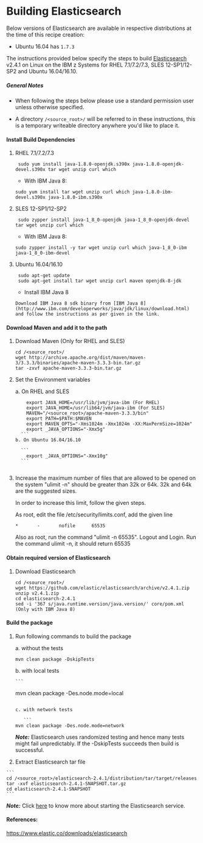 <!---PACKAGE:Elasticsearch--->
<!---DISTRO:SLES 12.x:2.4--->
<!---DISTRO:RHEL 7.x:2.4--->
<!---DISTRO:Ubuntu 16.x:2.4--->

# Building Elasticsearch

Below versions of Elasticsearch are available in respective distributions at the time of this recipe creation:

*    Ubuntu 16.04 has `1.7.3`

The instructions provided below specify the steps to build [Elasticsearch](https://www.elastic.co/products/elasticsearch) v2.4.1 on Linux on the IBM z Systems for RHEL 7.1/7.2/7.3, SLES 12-SP1/12-SP2 and Ubuntu 16.04/16.10.

##### General Notes
      
* When following the steps below please use a standard permission user unless otherwise specified.

* A directory `/<source_root>/` will be referred to in these instructions, this is a temporary writeable directory anywhere you'd like to place it.

#### Install Build Dependencies

1. RHEL 7.1/7.2/7.3
    
    	sudo yum install java-1.8.0-openjdk.s390x java-1.8.0-openjdk-devel.s390x tar wget unzip curl which
		
	* With IBM Java 8:
	```	
	sudo yum install tar wget unzip curl which java-1.8.0-ibm-devel.s390x java-1.8.0-ibm.s390x
    ```    
2. SLES 12-SP1/12-SP2
  
    	sudo zypper install java-1_8_0-openjdk java-1_8_0-openjdk-devel tar wget unzip curl which
		
	* With IBM Java 8:
	```	
	sudo zypper install -y tar wget unzip curl which java-1_8_0-ibm java-1_8_0-ibm-devel 
	```
3. Ubuntu 16.04/16.10
  
    	sudo apt-get update
        sudo apt-get install tar wget unzip curl maven openjdk-8-jdk
		
	* Install IBM Java 8
	```
	Download IBM Java 8 sdk binary from [IBM Java 8](http://www.ibm.com/developerworks/java/jdk/linux/download.html) and follow the instructions as per given in the link.
	```	

#### Download Maven and add it to the path 

1. Download Maven (Only for RHEL and SLES)
	```
    cd /<source_root>/
    wget http://archive.apache.org/dist/maven/maven-3/3.3.3/binaries/apache-maven-3.3.3-bin.tar.gz
    tar -zxvf apache-maven-3.3.3-bin.tar.gz
    ```
	
2. Set the Environment variables
   
   a. On RHEL and SLES

	 ```
		 export JAVA_HOME=/usr/lib/jvm/java-ibm (For RHEL)
		 export JAVA_HOME=/usr/lib64/jvm/java-ibm (For SLES)
         MAVEN="/<source_root>/apache-maven-3.3.3/bin"
         export PATH=$PATH:$MAVEN
         export MAVEN_OPTS="-Xms1024m -Xmx1024m -XX:MaxPermSize=1024m"
         export _JAVA_OPTIONS="-Xmx5g"  
       ```
   b. On Ubuntu 16.04/16.10

       ```
         export _JAVA_OPTIONS="-Xmx10g"  
       ``` 


3. Increase the maximum number of files that are allowed to be opened on the system
   "ulimit -n" should be greater than 32k or 64k. 32k and 64k are the suggested sizes.

	In order to increase this limit, follow the given steps.
 
	As root, edit the file /etc/security/limits.conf, add the given line
	```
    *       -       nofile      65535
    ```
    
   Also as root, run the command "ulimit -n 65535". 
	Logout and Login. Run the command ulimit -n, it should return 65535


####  Obtain required version of Elasticsearch

1. Download Elasticsearch

	```
    cd /<source_root>/
    wget https://github.com/elastic/elasticsearch/archive/v2.4.1.zip
    unzip v2.4.1.zip
    cd elasticsearch-2.4.1
	sed -i '367 s/java.runtime.version/java.version/' core/pom.xml (Only with IBM Java 8)
    ```
	
#### Build the package

1. Run following commands to build the package 

     a. without the tests
	
	```
	mvn clean package -DskipTests
	```	
   b. with local tests
  
       ```
	mvn clean package -Des.node.mode=local
	```	

   c. with network tests
  
       ```
	mvn clean package -Des.node.mode=network
	```	

	_**Note:**_ Elasticsearch uses randomized testing and hence many tests might fail unpredictably. If the -DskipTests succeeds then build is successful.


2.   Extract Elasticsearch tar file
	
	```
	cd /<source_root>/elasticsearch-2.4.1/distribution/tar/target/releases
	tar -xvf elasticsearch-2.4.1-SNAPSHOT.tar.gz
	cd elasticsearch-2.4.1-SNAPSHOT
	```

_**Note:**_  Click [here](https://www.elastic.co/downloads/elasticsearch) to know more about starting the Elasticsearch service.

#### References:
https://www.elastic.co/downloads/elasticsearch